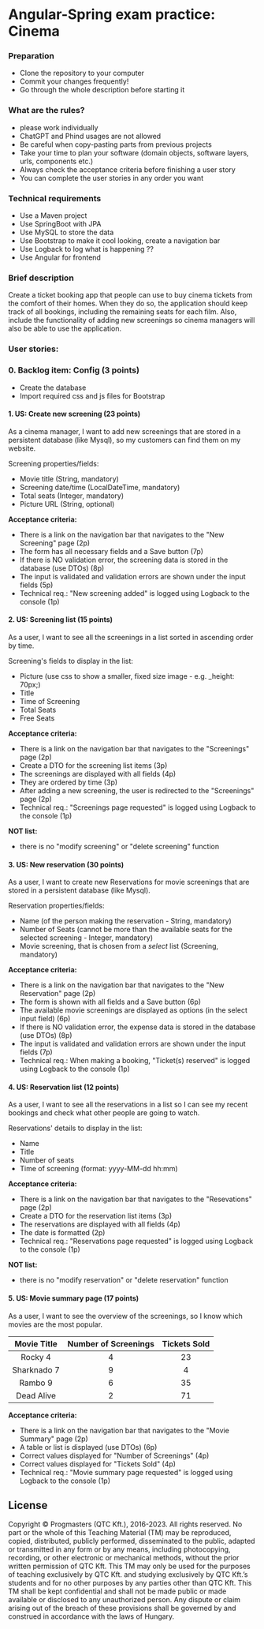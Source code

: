 # Angular-Spring exam practice: Cinema

### Preparation

- Clone the repository to your computer
- Commit your changes frequently!
- Go through the whole description before starting it

### What are the rules?

- please work individually
- ChatGPT and Phind usages are not allowed
- Be careful when copy-pasting parts from previous projects
- Take your time to plan your software (domain objects, software layers, urls, components etc.)
- Always check the acceptance criteria before finishing a user story
- You can complete the user stories in any order you want

### Technical requirements

- Use a Maven project
- Use SpringBoot with JPA
- Use MySQL to store the data
- Use Bootstrap to make it cool looking, create a navigation bar
- Use Logback to log what is happening ??
- Use Angular for frontend

### Brief description

Create a ticket booking app that people can use to buy cinema tickets from the comfort of their homes. When they do so,
the application should keep track of all bookings, including the remaining seats for each film. Also, include the
functionality of adding new screenings so cinema managers will also be able to use the application.

### User stories:

### 0. Backlog item: Config (3 points)

- Create the database
- Import required css and js files for Bootstrap

#### 1. US: Create new screening (23 points)

As a cinema manager, I want to add new screenings that are stored in a persistent database (like Mysql),
so my customers can find them on my website.

Screening properties/fields:

- Movie title (String, mandatory)
- Screening date/time (LocalDateTime, mandatory)
- Total seats (Integer, mandatory)
- Picture URL (String, optional)

**Acceptance criteria:**

- There is a link on the navigation bar that navigates to the "New Screening" page (2p)
- The form has all necessary fields and a Save button (7p)
- If there is NO validation error, the screening data is stored in the database (use DTOs) (8p)
- The input is validated and validation errors are shown under the input fields (5p)
- Technical req.: "New screening added" is logged using Logback to the console (1p)

#### 2. US: Screening list (15 points)

As a user, I want to see all the screenings in a list sorted in ascending order by time.

Screening's fields to display in the list:

- Picture (use css to show a smaller, fixed size image - e.g. \_height: 70px;)
- Title
- Time of Screening
- Total Seats
- Free Seats

**Acceptance criteria:**

- There is a link on the navigation bar that navigates to the "Screenings" page (2p)
- Create a DTO for the screening list items (3p)
- The screenings are displayed with all fields (4p)
- They are ordered by time (3p)
- After adding a new screening, the user is redirected to the "Screenings" page (2p)
- Technical req.: "Screenings page requested" is logged using Logback to the console (1p)

**NOT list:**

- there is no "modify screening" or "delete screening" function

#### 3. US: New reservation (30 points)

As a user, I want to create new Reservations for movie screenings that are stored in a persistent database (like Mysql).

Reservation properties/fields:

- Name (of the person making the reservation - String, mandatory)
- Number of Seats (cannot be more than the available seats for the selected screening - Integer, mandatory)
- Movie screening, that is chosen from a _select_ list (Screening, mandatory)

**Acceptance criteria:**

- There is a link on the navigation bar that navigates to the "New Reservation" page (2p)
- The form is shown with all fields and a Save button (6p)
- The available movie screenings are displayed as options (in the select input field) (6p)
- If there is NO validation error, the expense data is stored in the database (use DTOs) (8p)
- The input is validated and validation errors are shown under the input fields (7p)
- Technical req.: When making a booking, "Ticket(s) reserved" is logged using Logback to the console (1p)

#### 4. US: Reservation list (12 points)

As a user, I want to see all the reservations in a list so I can see my recent bookings and check what other people
are going to watch.

Reservations' details to display in the list:

- Name
- Title
- Number of seats
- Time of screening (format: yyyy-MM-dd hh:mm)

**Acceptance criteria:**

- There is a link on the navigation bar that navigates to the "Resevations" page (2p)
- Create a DTO for the reservation list items (3p)
- The reservations are displayed with all fields (4p)
- The date is formatted (2p)
- Technical req.: "Reservations page requested" is logged using Logback to the console (1p)

**NOT list:**

- there is no "modify reservation" or "delete reservation" function

#### 5. US: Movie summary page (17 points)

As a user, I want to see the overview of the screenings, so I know which movies are the most popular.

| Movie Title | Number of Screenings | Tickets Sold |
| :---------: | :------------------: | :----------: |
|   Rocky 4   |          4           |      23      |
| Sharknado 7 |          9           |      4       |
|   Rambo 9   |          6           |      35      |
| Dead Alive  |          2           |      71      |

**Acceptance criteria:**

- There is a link on the navigation bar that navigates to the "Movie Summary" page (2p)
- A table or list is displayed (use DTOs) (6p)
- Correct values displayed for "Number of Screenings" (4p)
- Correct values displayed for "Tickets Sold" (4p)
- Technical req.: "Movie summary page requested" is logged using Logback to the console (1p)

## License

Copyright © Progmasters (QTC Kft.), 2016-2023.
All rights reserved. No part or the whole of this Teaching Material (TM) may be reproduced, copied, distributed, publicly performed, disseminated to the public, adapted or transmitted in any form or by any means, including photocopying, recording, or other electronic or mechanical methods, without the prior written permission of QTC Kft. This TM may only be used for the purposes of teaching exclusively by QTC Kft. and studying exclusively by QTC Kft.’s students and for no other purposes by any parties other than QTC Kft.
This TM shall be kept confidential and shall not be made public or made available or disclosed to any unauthorized person.
Any dispute or claim arising out of the breach of these provisions shall be governed by and construed in accordance with the laws of Hungary.
